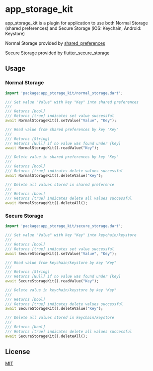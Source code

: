 # app_storage_kit

app_storage_kit is a plugin for application to use both Normal Storage (shared preferences) and Secure Storage (iOS: Keychain, Android: Keystore)

Normal Storage provided by [shared_preferences](https://pub.dev/packages/shared_preferences)

Secure Storage provided by [flutter_secure_storage](https://pub.dev/packages/flutter_secure_storage)

## Usage
### Normal Storage
```dart
import 'package:app_storage_kit/normal_storage.dart';

/// Set value "Value" with key "Key" into shared preferences
///
/// Returns [bool]
/// Returns [true] indicates set value successful
await NormalStorageKit().setValue("Value", "Key");

/// Read value from shared preferences by key "Key" 
///
/// Returns [String]
/// Returns [Null] if no value was found under [key]
await NormalStorageKit().readValue("Key");

/// Delete value in shared preferences by key "Key"
///
/// Returns [bool]
/// Returns [true] indicates delete values successful 
await NormalStorageKit().deleteValue("Key");

/// Delete all values stored in shared preference
///
/// Returns [bool]
/// Returns [true] indicates delete all values successful
await NormalStorageKit().deleteAll();
```
### Secure Storage
```dart
import 'package:app_storage_kit/secure_storage.dart';

/// Set value "Value" with key "Key" into keychain/keystore
///
/// Returns [bool]
/// Returns [true] indicates set value successful
await SecureStorageKit().setValue("Value", "Key");

/// Read value from keychain/keystore by key "Key" 
///
/// Returns [String]
/// Returns [Null] if no value was found under [key]
await SecureStorageKit().readValue("Key");

/// Delete value in keychain/keystore by key "Key"
///
/// Returns [bool]
/// Returns [true] indicates delete values successful 
await SecureStorageKit().deleteValue("Key");

/// Delete all values stored in keychain/keystore
///
/// Returns [bool]
/// Returns [true] indicates delete all values successful
await SecureStorageKit().deleteAll();
```
## License
[MIT](https://choosealicense.com/licenses/mit/)
